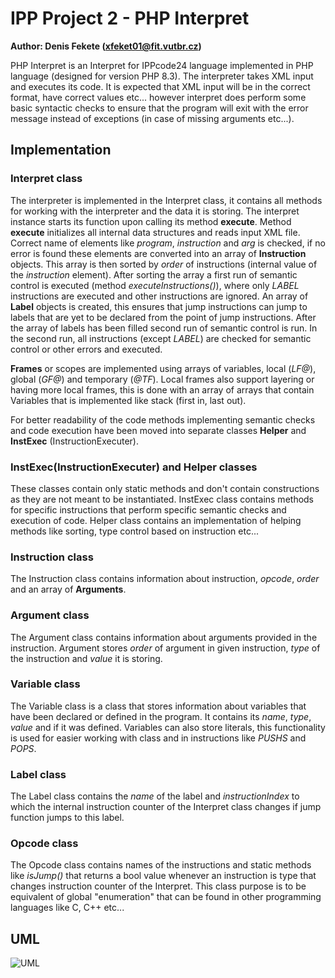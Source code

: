 # IPP Project 2 - PHP Interpret
**Author: Denis Fekete (xfeket01@fit.vutbr.cz)**

PHP Interpret is an Interpret for IPPcode24 language implemented in PHP language (designed for version PHP 8.3). The interpreter takes XML input and executes its code. It is expected that XML input will be in the correct format, have correct values etc... however interpret does perform some basic syntactic checks to ensure that the program will exit with the error message instead of exceptions (in case of missing arguments etc...). 

## Implementation

### Interpret class
The interpreter is implemented in the Interpret class, it contains all methods for working with the interpreter and the data it is storing. The interpret instance starts its function upon calling its method **execute**. Method **execute** initializes all internal data structures and reads input XML file. Correct name of elements like *program*, *instruction* and *arg* is checked, if no error is found these elements are converted into an array of **Instruction** objects. This array is then sorted by *order* of instructions (internal value of the *instruction* element). After sorting the array a first run of semantic control is executed (method *executeInstructions()*), where only *LABEL* instructions are executed and other instructions are ignored. An array of **Label** objects is created, this ensures that jump instructions can jump to labels that are yet to be declared from the point of jump instructions. After the array of labels has been filled second run of semantic control is run. In the second run, all instructions (except *LABEL*) are checked for semantic control or other errors and executed.

**Frames** or scopes are implemented using arrays of variables, local (*LF@*), global (*GF@*) and temporary (*@TF*). Local frames also support layering or having more local frames, this is done with an array of arrays that contain Variables that is implemented like stack (first in, last out).

For better readability of the code methods implementing semantic checks and code execution have been moved into separate classes **Helper** and **InstExec** (InstructionExecuter).

### InstExec(InstructionExecuter) and Helper classes
These classes contain only static methods and don't contain constructions as they are not meant to be instantiated. InstExec class contains methods for specific instructions that perform specific semantic checks and execution of code. Helper class contains an implementation of helping methods like sorting, type control based on instruction etc...

### Instruction class
The Instruction class contains information about instruction, *opcode*, *order* and an array of **Arguments**.

### Argument class
The Argument class contains information about arguments provided in the instruction. Argument stores *order* of argument in given instruction, *type* of the instruction and *value* it is storing.

### Variable class
The Variable class is a class that stores information about variables that have been declared or defined in the program. It contains its *name*, *type*, *value* and if it was defined. Variables can also store literals, this functionality is used for easier working with class and in instructions like *PUSHS* and *POPS*.

### Label class
The Label class contains the *name* of the label and *instructionIndex* to which the internal instruction counter of the Interpret class changes if jump function jumps to this label.

### Opcode class
The Opcode class contains names of the instructions and static methods like *isJump()* that returns a bool value whenever an instruction is type that changes instruction counter of the Interpret. This class purpose is to be equivalent of global "enumeration" that can be found in other programming languages like C, C++ etc...  

## UML
![UML](uml.svg)
